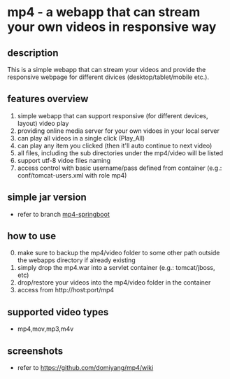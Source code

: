 # mp4 - a webapp that can stream your own videos in responsive way

## description
This is a simple webapp that can stream your videos and provide the responsive webpage for different divices (desktop/tablet/mobile etc.).

## features overview
1. simple webapp that can support responsive (for different devices, layout) video play
2. providing online media server for your own vidoes in your local server
3. can play all videos in a single click (Play_All)
4. can play any item you clicked (then it'll auto continue to next video)
5. all files, including the sub directories under the mp4/video will be listed
6. support utf-8 vidoe files naming
7. access control with basic username/pass defined from container (e.g.: conf/tomcat-users.xml with role mp4)

## simple jar version
* refer to branch [mp4-springboot](https://github.com/domiyang/mp4/tree/mp4-springboot)

## how to use
0. make sure to backup the mp4/video folder to some other path outside the webapps directory if already existing
1. simply drop the mp4.war into a servlet container (e.g.: tomcat/jboss, etc)
2. drop/restore your videos into the mp4/video folder in the container
3. access from http://host:port/mp4

## supported video types
* mp4,mov,mp3,m4v

## screenshots
* refer to https://github.com/domiyang/mp4/wiki
